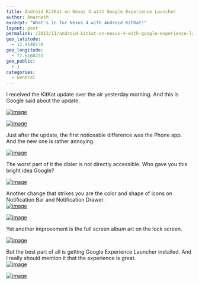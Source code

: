 ```yaml
---
title: Android KitKat on Nexus 4 with Google Experience Launcher
author: Amarnath
excerpt: "What's in for Nexus 4 with Android KitKat!"
layout: post
permalink: /2013/11/android-kitkat-on-nexus-4-with-google-experience-launcher/
geo_latitude:
  - 12.9140138
geo_longitude:
  - 77.6160255
geo_public:
  - 1
categories:
  - General
---
```

<p id="top" />
I received the KitKat update over the air yesterday morning. And this is Google said about the update.&nbsp; </p> 

[<img title="1385269166191.jpg" class="alignnone size-full" alt="image" src="http://blog.vaamarnath.co.in/wp-content/uploads/2013/11/wpid-1385269166191.jpg" />][1]

[<img title="Screenshot_2013-11-24-10-23-33.png" class="alignnone size-full" alt="image" src="http://blog.vaamarnath.co.in/wp-content/uploads/2013/11/wpid-Screenshot_2013-11-24-10-23-33.png" />][2]

Just after the update, the first noticeable difference was the Phone app. And the new one is rather annoying. 

[<img title="PicsArt_1385269631930.jpg" class="alignnone size-full" alt="image" src="http://blog.vaamarnath.co.in/wp-content/uploads/2013/11/wpid-PicsArt_1385269631930.jpg" />][3]

The worst part of it the dialer is not directly accessible. Who gave you this bright idea Google?

[<img title="PicsArt_1385269680671.jpg" class="alignnone size-full" alt="image" src="http://blog.vaamarnath.co.in/wp-content/uploads/2013/11/wpid-PicsArt_1385269680671.jpg" />][4]

Another change that strikes you are the color and shape of icons on Notification Bar and Notification Drawer.  
[<img title="Screenshot_2013-11-24-10-23-58.png" class="alignnone size-full" alt="image" src="http://blog.vaamarnath.co.in/wp-content/uploads/2013/11/wpid-Screenshot_2013-11-24-10-23-58.png" />][5]

[<img title="Screenshot_2013-11-24-10-23-19.png" class="alignnone size-full" alt="image" src="http://blog.vaamarnath.co.in/wp-content/uploads/2013/11/wpid-Screenshot_2013-11-24-10-23-19.png" />][6]

Yet another improvement is the full screen album art on the lock screen. 

[<img title="Screenshot_2013-11-24-10-27-20.png" class="alignnone size-full" alt="image" src="http://blog.vaamarnath.co.in/wp-content/uploads/2013/11/wpid-Screenshot_2013-11-24-10-27-20.png" />][7]

But the best part of all is getting Google Experience Launcher installed. And I really should mention it that the experience is great.  
[<img title="1385269174696.jpg" class="alignnone size-full" alt="image" src="http://blog.vaamarnath.co.in/wp-content/uploads/2013/11/wpid-1385269174696.jpg" />][8]

[<img title="Screenshot_2013-11-24-10-28-26.png" class="alignnone size-full" alt="image" src="http://blog.vaamarnath.co.in/wp-content/uploads/2013/11/wpid-Screenshot_2013-11-24-10-28-26.png" />][9]

 [1]: http://blog.vaamarnath.co.in/wp-content/uploads/2013/11/wpid-1385269166191.jpg
 [2]: http://blog.vaamarnath.co.in/wp-content/uploads/2013/11/wpid-Screenshot_2013-11-24-10-23-33.png
 [3]: http://blog.vaamarnath.co.in/wp-content/uploads/2013/11/wpid-PicsArt_1385269631930.jpg
 [4]: http://blog.vaamarnath.co.in/wp-content/uploads/2013/11/wpid-PicsArt_1385269680671.jpg
 [5]: http://blog.vaamarnath.co.in/wp-content/uploads/2013/11/wpid-Screenshot_2013-11-24-10-23-58.png
 [6]: http://blog.vaamarnath.co.in/wp-content/uploads/2013/11/wpid-Screenshot_2013-11-24-10-23-19.png
 [7]: http://blog.vaamarnath.co.in/wp-content/uploads/2013/11/wpid-Screenshot_2013-11-24-10-27-20.png
 [8]: http://blog.vaamarnath.co.in/wp-content/uploads/2013/11/wpid-1385269174696.jpg
 [9]: http://blog.vaamarnath.co.in/wp-content/uploads/2013/11/wpid-Screenshot_2013-11-24-10-28-26.png
